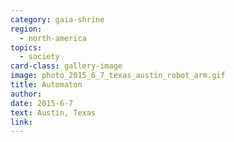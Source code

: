 ```yaml
---
category: gaia-shrine
region:
  - north-america
topics:
  - society
card-class: gallery-image
image: photo_2015_6_7_texas_austin_robot_arm.gif
title: Automaton
author:
date: 2015-6-7
text: Austin, Texas
link:
---
```

